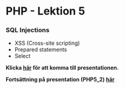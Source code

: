 # PHP - Lektion 5

### SQL Injections
* XSS (Cross-site scripting)
* Prepared statements
* Select

**Klicka [här](https://docs.google.com/presentation/d/1yh7mZeAkq2Cb2MgBZo7XLqrBbc1nKGuYt-6zibLam9g/edit#slide=id.g26d7eec09e_0_17) för att komma till presentationen.**

**Fortsättning på presentation (PHP5_2) [här](https://docs.google.com/presentation/d/1xGTD8iWuF1JTtdATn_uynApNnWPUW-sFWPBKotUCSko/edit)**